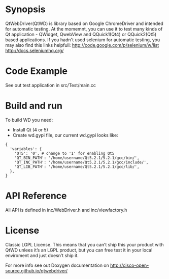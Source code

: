 # Synopsis
QtWebDriver(QtWD) is library based on Google ChromeDriver and intended for automatic testing. At the momemnt, you can use it to test many kinds of Qt application - QWidget, QwebView and QQuick1(Qt4) or QQuick2(Qt5) based applications. If you hadn't used selenium for automatic testing, you may also find this links helpfull:
http://code.google.com/p/selenium/w/list
http://docs.seleniumhq.org/
# Code Example
See out test application in src/Test/main.cc

# Build and run
To build WD you need:
* Install Qt (4 or 5)
* Create wd.gypi file, our current wd.gypi looks like: 
```
{
  'variables': {
    'QT5': '0', # change to '1' for enabling Qt5
    'QT_BIN_PATH': '/home/username/Qt5.2.1/5.2.1/gcc/bin/',
    'QT_INC_PATH': '/home/username/Qt5.2.1/5.2.1/gcc/include/',
    'QT_LIB_PATH': '/home/username/Qt5.2.1/5.2.1/gcc/lib/',
  },
}

```
# API Reference
All API is defined in inc/WebDriver.h and inc/viewfactory.h
# License
Classic LGPL License. This means that you can’t ship this your product with QtWD unlees it’s an LGPL product, but you can free test it in your local enviroment and just doesn’t ship it.

For more info see out Doxygen documentation on http://cisco-open-source.github.io/qtwebdriver/
